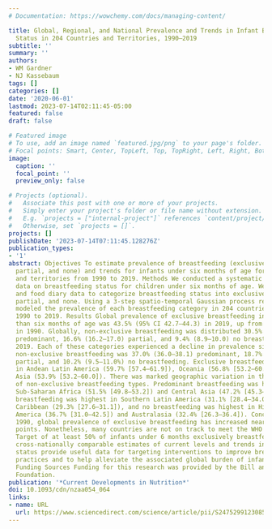 ```yaml
---
# Documentation: https://wowchemy.com/docs/managing-content/

title: Global, Regional, and National Prevalence and Trends in Infant Breastfeeding
  Status in 204 Countries and Territories, 1990–2019
subtitle: ''
summary: ''
authors:
- WM Gardner
- NJ Kassebaum
tags: []
categories: []
date: '2020-06-01'
lastmod: 2023-07-14T02:11:45-05:00
featured: false
draft: false

# Featured image
# To use, add an image named `featured.jpg/png` to your page's folder.
# Focal points: Smart, Center, TopLeft, Top, TopRight, Left, Right, BottomLeft, Bottom, BottomRight.
image:
  caption: ''
  focal_point: ''
  preview_only: false

# Projects (optional).
#   Associate this post with one or more of your projects.
#   Simply enter your project's folder or file name without extension.
#   E.g. `projects = ["internal-project"]` references `content/project/deep-learning/index.md`.
#   Otherwise, set `projects = []`.
projects: []
publishDate: '2023-07-14T07:11:45.128276Z'
publication_types:
- '1'
abstract: Objectives To estimate prevalence of breastfeeding (exclusive, predominant,
  partial, and none) and trends for infants under six months of age for 204 countries
  and territories from 1990 to 2019. Methods We conducted a systematic review for
  data on breastfeeding status for children under six months of age. We used survey
  and food diary data to categorize breastfeeding status into exclusive, predominant,
  partial, and none. Using a 3-step spatio-temporal Gaussian process regression, we
  modeled the prevalence of each breastfeeding category in 204 countries and territories,
  1990 to 2019. Results Global prevalence of exclusive breastfeeding in infants less
  than six months of age was 43.5% (95% CI 42.7–44.3) in 2019, up from 34.0% (32.7–35.3)
  in 1990. Globally, non-exclusive breastfeeding was distributed 30.5% (29.8–31.1)
  predominant, 16.6% (16.2–17.0) partial, and 9.4% (8.9–10.0) no breastfeeding in
  2019. Each of these categories experienced a decline in prevalence since 1990, when
  non-exclusive breastfeeding was 37.0% (36.0–38.1) predominant, 18.7% (18.1–19.4)
  partial, and 10.2% (9.5–11.0%) no breastfeeding. Exclusive breastfeeding was highest
  in Andean Latin America (59.7% [57.4–61.9]), Oceania (56.8% [53.2–60.0]), and South
  Asia (53.9% [53.2–60.0]). There was marked geographic variation in the distribution
  of non-exclusive breastfeeding types. Predominant breastfeeding was highest in Western
  Sub-Saharan Africa (51.5% [49.8–53.2]) and Central Asia (47.2% [45.3–49.0), partial
  breastfeeding was highest in Southern Latin America (31.1% [28.4–34.0]) and the
  Caribbean (29.3% [27.6–31.1]), and no breastfeeding was highest in High-income North
  America (36.7% [31.0–42.5]) and Australasia (32.4% [26.3–36.4]). Conclusions Since
  1990, global prevalence of exclusive breastfeeding has increased nearly 10 percentage
  points. Nonetheless, many countries are not on track to meet the WHO Global Nutrition
  Target of at least 50% of infants under 6 months exclusively breastfeeding. These
  cross-nationally comparable estimates of current levels and trends in breastfeeding
  status provide useful data for targeting interventions to improve breastfeeding
  practices and to help alleviate the associated global burden of infant malnutrition.
  Funding Sources Funding for this research was provided by the Bill and Melinda Gates
  Foundation.
publication: '*Current Developments in Nutrition*'
doi: 10.1093/cdn/nzaa054_064
links:
- name: URL
  url: https://www.sciencedirect.com/science/article/pii/S2475299123085104
---
```

